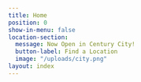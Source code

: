 ```yaml
---
title: Home
position: 0
show-in-menu: false
location-section:
  message: Now Open in Century City!
  button-label: Find a Location
  image: "/uploads/city.png"
layout: index
---
```


